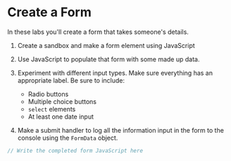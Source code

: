 # Create a Form

In these labs you'll create a form that takes someone's details.

1. Create a sandbox and make a form element using JavaScript
2. Use JavaScript to populate that form with some made up data.
3. Experiment with different input types. Make sure everything has an appropriate label. Be sure to include:

    - Radio buttons
    - Multiple choice buttons
    - `select` elements
    - At least one date input

4. Make a submit handler to log all the information input in the form to the console using the `FormData` object.

```js
// Write the completed form JavaScript here
```
